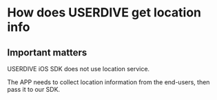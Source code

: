 # How does USERDIVE get location info

## Important matters

USERDIVE iOS SDK does not use location service.

The APP needs to collect location information from the end-users, then pass it to our SDK.
